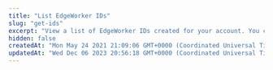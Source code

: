 ```yaml
---
title: "List EdgeWorker IDs"
slug: "get-ids"
excerpt: "View a list of EdgeWorker IDs created for your account. You can choose to specify the group and resource tier in the request to filter the response."
hidden: false
createdAt: "Mon May 24 2021 21:09:06 GMT+0000 (Coordinated Universal Time)"
updatedAt: "Wed Dec 06 2023 20:56:18 GMT+0000 (Coordinated Universal Time)"
---
```

